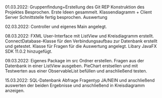 01.03.2022: Gruppenfindung+Erstellung des Git REP
Konstruktion des Projektes Besprochen.
Erste Ideen gesammelt. Klassendiagramm + Client Server Schnittstelle fertig besprochen.
Auswertung

02.03.2022: Controller und eigenes Main angelegt.

08.03.2022: FXML User-Interface mit ListView und Kreisdiagramm erstellt.
ConnectDatabase-Klasse für den Verbindungsaufbau zur Datenbank erstellt und getestet.
Klasse für Fragen für die Auswertung angelegt.
Libary JavaFX SDK 11.0.2 hinzugefügt.

09.03.2022: Eigenes Package im src Ordner erstellen.
Fragen aus der Datenbank in einer ListView ausgeben.
PieChart erstsellen und mit Testwerten aus einer ObservableList befüllen und anschließend testen.

15.03.2022: SQL-Datenbank Abfrage Fragentyp JA/NEIN und anschließend auswerten der beiden Ergebnisse 
und anschließend in Kreisdiagramm anzeigen.